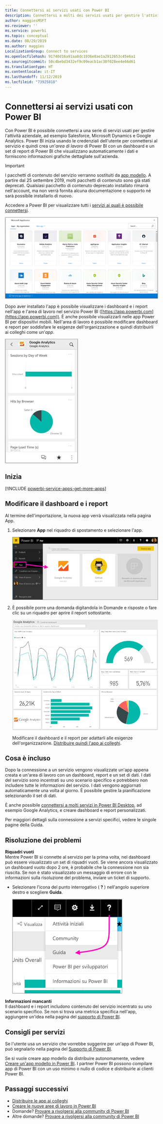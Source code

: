 ```yaml
---
title: Connettersi ai servizi usati con Power BI
description: Connettersi a molti dei servizi usati per gestire l'attività aziendale, ad esempio Salesforce, Microsoft Dynamics CRM e Google Analytics.
author: maggiesMSFT
ms.reviewer: ''
ms.service: powerbi
ms.topic: conceptual
ms.date: 08/29/2019
ms.author: maggies
LocalizationGroup: Connect to services
ms.openlocfilehash: 91740d16a91aa8dc1936e8ae1a2812653c45e6a1
ms.sourcegitcommit: 50c4bebd3432ef9c09eacb1ac30f028ee4e66d61
ms.translationtype: HT
ms.contentlocale: it-IT
ms.lasthandoff: 11/12/2019
ms.locfileid: "73925818"
---
```

# <a name="connect-to-the-services-you-use-with-power-bi"></a>Connettersi ai servizi usati con Power BI
Con Power BI è possibile connettersi a una serie di servizi usati per gestire l'attività aziendale, ad esempio Salesforce, Microsoft Dynamics e Google Analytics. Power BI inizia usando le credenziali dell'utente per connettersi al servizio e quindi crea un'*area di lavoro* di Power BI con un dashboard e un set di report di Power BI che visualizzano automaticamente i dati e forniscono informazioni grafiche dettagliate sull'azienda.

>[!IMPORTANT]
>I pacchetti di contenuto del servizio verranno sostituiti da [app modello](https://docs.microsoft.com/power-bi/service-template-apps-overview). A partire dal 25 settembre 2019, molti pacchetti di contenuto sono già stati deprecati. Qualsiasi pacchetto di contenuto deprecato installato rimarrà nell'account, ma non verrà fornita alcuna documentazione o supporto né sarà possibile installarlo di nuovo.

Accedere a Power BI per visualizzare tutti i [servizi ai quali è possibile connettersi](https://app.powerbi.com/getdata/services). 

![App AppSource](media/service-connect-to-services/overview.png)

Dopo aver installato l'app è possibile visualizzare i dashboard e i report nell'app e l'area di lavoro nel servizio Power BI ([https://app.powerbi.com](https://app.powerbi.com)). È anche possibile visualizzarli nelle app Power BI per dispositivi mobili. Nell'area di lavoro è possibile modificare dashboard e report per soddisfare le esigenze dell'organizzazione e quindi distribuirli ai colleghi come un'*app*. 

![App Google Analytics nell'app Power BI per dispositivi mobili](media/service-connect-to-services/power-bi-service-mobile-app-240.png)

## <a name="get-started"></a>Inizia
[!INCLUDE [powerbi-service-apps-get-more-apps](./includes/powerbi-service-apps-get-more-apps.md)]

## <a name="edit-the-dashboard-and-reports"></a>Modificare il dashboard e i report
Al termine dell'importazione, la nuova app verrà visualizzata nella pagina App.

1. Selezionare **App** nel riquadro di spostamento e selezionare l'app.
   
     ![Pagina App](media/service-connect-to-services/power-bi-service-apps-open-app.png)
2. È possibile porre una domanda digitandola in Domande e risposte o fare clic su un riquadro per aprire il report sottostante. 
   
    ![Dashboard di Google Analytics](media/service-connect-to-services/googleanalytics2.png)
   
    Modificare il dashboard e il report per adattarli alle esigenze dell'organizzazione. [Distribuire quindi l'app ai colleghi](service-create-distribute-apps.md).

## <a name="whats-included"></a>Cosa è incluso
Dopo la connessione a un servizio vengono visualizzate un'app appena creata e un'area di lavoro con un dashboard, report e un set di dati. I dati del servizio sono incentrati su uno scenario specifico e potrebbero non includere tutte le informazioni del servizio. I dati vengono aggiornati automaticamente una volta al giorno. È possibile gestire la pianificazione selezionando il set di dati.

È anche possibile [connettersi a molti servizi in Power BI Desktop](desktop-data-sources.md), ad esempio Google Analytics, e creare dashboard e report personalizzati.  

Per maggiori dettagli sulla connessione a servizi specifici, vedere le singole pagine della Guida.

## <a name="troubleshooting"></a>Risoluzione dei problemi
**Riquadri vuoti**  
Mentre Power BI si connette al servizio per la prima volta, nel dashboard può essere visualizzato un set di riquadri vuoti. Se viene ancora visualizzato un dashboard vuoto dopo 2 ore, è probabile che la connessione non sia riuscita. Se non è stato visualizzato un messaggio di errore con le informazioni sulla risoluzione del problema, inviare un ticket di supporto.

* Selezionare l'icona del punto interrogativo ( **?** ) nell'angolo superiore destro e scegliere **Guida**.
  
    ![Icona della Guida](media/service-connect-to-services/power-bi-service-get-help.png)

**Informazioni mancanti**  
Il dashboard e i report includono contenuto del servizio incentrato su uno scenario specifico. Se non si trova una metrica specifica nell'app, aggiungere un'idea nella pagina del [supporto di Power BI](https://support.powerbi.com/forums/265200-power-bi).

## <a name="suggesting-services"></a>Consigli per servizi
Se l'utente usa un servizio che vorrebbe suggerire per un'app di Power BI, può segnalarlo nella pagina del [Supporto di Power BI](https://support.powerbi.com/forums/265200-power-bi).

Se si vuole creare app modello da distribuire autonomamente, vedere [Creare un'app modello in Power BI](service-template-apps-create.md). I partner Power BI possono compilare app di Power BI con un uso minimo o nullo di codice e distribuirle ai clienti Power BI. 

## <a name="next-steps"></a>Passaggi successivi
* [Distribuire le app ai colleghi](service-create-distribute-apps.md)
* [Creare le nuove aree di lavoro in Power BI](service-create-the-new-workspaces.md)
* Domande? [Provare a rivolgersi alla community di Power BI](https://community.powerbi.com/)
* Altre domande? [Provare a rivolgersi alla community di Power BI](https://community.powerbi.com/)

